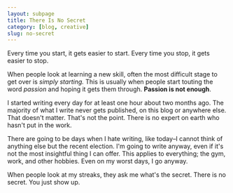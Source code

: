 ```yaml
---
layout: subpage
title: There Is No Secret
category: [blog, creative]
slug: no-secret
---
```

Every time you start, it gets easier to start. Every time you stop, it gets easier to stop.

When people look at learning a new skill, often the most difficult stage to get over is *simply starting.* This is usually when people start touting the word *passion* and hoping it gets them through. **Passion is not enough**.

I started writing every day for at least one hour about two months ago. The majority of what I write never gets published, on this blog or anywhere else. That doesn't matter. That's not the point. There is no expert on earth who hasn't put in the work.

There are going to be days when I hate writing, like today–I cannot think of anything else but the recent election. I'm going to write anyway, even if it's not the most insightful thing I can offer. This applies to everything; the gym, work, and other hobbies. Even on my worst days, I go anyway.

When people look at my streaks, they ask me what's the secret. There is no secret. You just show up.